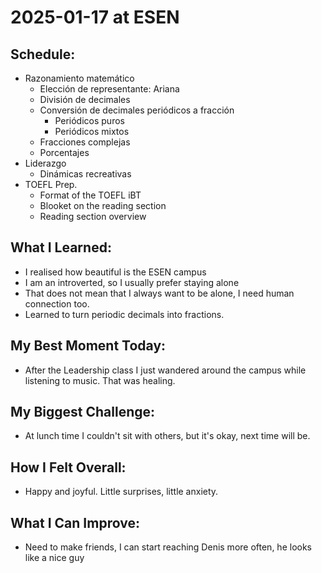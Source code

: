 # 2025-01-17 at ESEN

## Schedule:
- Razonamiento matemático
	- Elección de representante: Ariana
	- División de decimales
	- Conversión de decimales periódicos a fracción
		- Periódicos puros
		- Periódicos mixtos
	- Fracciones complejas
	- Porcentajes
- Liderazgo
	- Dinámicas recreativas
- TOEFL Prep.
	- Format of the TOEFL iBT
	- Blooket on the reading section
	- Reading section overview

## What I Learned:
- I realised how beautiful is the ESEN campus
- I am an introverted, so I usually prefer staying alone
- That does not mean that I always want to be alone, I need human connection too.
- Learned to turn periodic decimals into fractions.

## My Best Moment Today:
- After the Leadership class I just wandered around the campus while listening to music. That was healing.

## My Biggest Challenge:
- At lunch time I couldn't sit with others, but it's okay, next time will be.
## How I Felt Overall:
- Happy and joyful. Little surprises, little anxiety.

## What I Can Improve:
- Need to make friends, I can start reaching Denis more often, he looks like a nice guy


